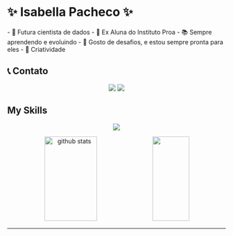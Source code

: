 

<h1>✨ Isabella Pacheco ✨</h1>
- 💾 Futura cientista de dados
- 💙 Ex Aluna do Instituto Proa
- 📚 Sempre aprendendo e evoluindo
- 🧠 Gosto de desafios, e estou sempre pronta para eles
- 🌟 Criatividade

<br> 

<h2> 📞 Contato </h2>
 <p align="center">
    <a href="https://www.linkedin.com/in/isabella-pacheco-2a5a42259/"><img src="https://skillicons.dev/icons?i=linkedin"></a>
    <a href="https://www.instagram.com/bella_isaisa/"><img src="https://skillicons.dev/icons?i=instagram"></a>
  </p>

<h2>My Skills</h2>
 <p align="center">
    <img src="https://skillicons.dev/icons?i=html,css,javascript,react">
  </p>
 
<div align="center">  
  <img width="49%" height="195px" src="https://github-readme-stats.vercel.app/api?username=IsabellaPachec&show_icons=true&count_private=true&hide_border=true&title_color=00bfbf&icon_color=00bfbf&text_color=c9d1d9&bg_color=0d1117" alt="github stats" /> 
  <img width="41%" height="195px" src="https://github-readme-stats.vercel.app/api/top-langs/?username=IsabellaPachec&layout=compact&hide_border=true&title_color=00bfbf&text_color=00bfbf&bg_color=0d1117" />
</div>

<hr>

